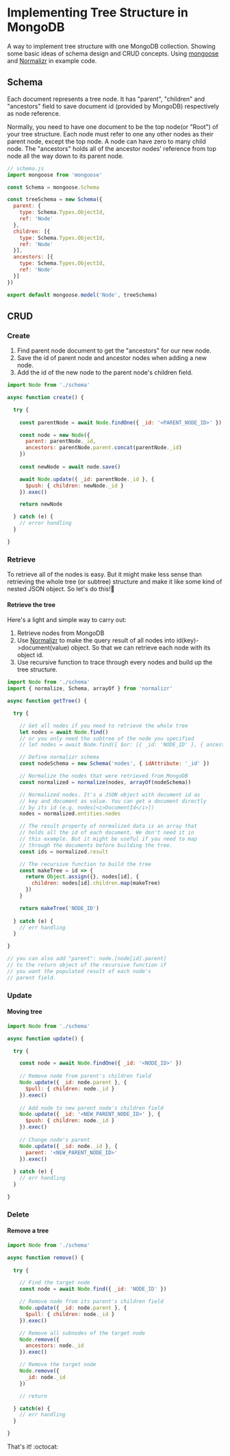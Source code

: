 # Implementing Tree Structure in MongoDB
A way to implement tree structure with one MongoDB collection. Showing some basic ideas of schema design and CRUD concepts. Using [mongoose](http://mongoosejs.com/) and [Normalizr](https://github.com/paularmstrong/normalizr) in example code.

## Schema
Each document represents a tree node. It has "parent", "children" and "ancestors" field to save document id (provided by MongoDB) respectively as node reference.

Normally, you need to have one document to be the top node(or "Root") of your tree structure. Each node must refer to one any other nodes as their parent node, except the top node. A node can have zero to many child node. The "ancestors" holds all of the ancestor nodes' reference from top node all the way down to its parent node.
```javascript
// schema.js
import mongoose from 'mongoose'

const Schema = mongoose.Schema

const treeSchema = new Schema({
  parent: {
    type: Schema.Types.ObjectId,
    ref: 'Node'
  },
  children: [{
    type: Schema.Types.ObjectId,
    ref: 'Node'
  }],
  ancestors: [{
    type: Schema.Types.ObjectId,
    ref: 'Node'
  }]
})

export default mongoose.model('Node', treeSchema)
```

## CRUD
### Create
1. Find parent node document to get the "ancestors" for our new node.
2. Save the id of parent node and ancestor nodes when adding a new node.
3. Add the id of the new node to the parent node's children field.
```javascript
import Node from './schema'

async function create() {

  try {
  
    const parentNode = await Node.findOne({ _id: '<PARENT_NODE_ID>' })

    const node = new Node({
      parent: parentNode._id,
      ancestors: parentNode.parent.concat(parentNode._id)
    })
    
    const newNode = await node.save()

    await Node.update({ _id: parentNode._id }, {
      $push: { children: newNode._id }
    }).exec()

    return newNode

  } catch (e) {
    // error handling
  }

}
```

### Retrieve
To retrieve all of the nodes is easy. But it might make less sense than retrieving the whole tree (or subtree) structure and make it like some kind of nested JSON object. So let's do this!:metal:

#### Retrieve the tree

Here's a light and simple way to carry out:

1. Retrieve nodes from MongoDB
2. Use [Normalizr](https://github.com/paularmstrong/normalizr) to make the query result of all nodes into id(key)->document(value) object. So that we can retrieve each node with its object id.
3. Use recursive function to trace through every nodes and build up the tree structure.

```javascript
import Node from './schema'
import { normalize, Schema, arrayOf } from 'normalizr'

async function getTree() {

  try {

    // Get all nodes if you need to retrieve the whole tree
    let nodes = await Node.find()
    // or you only need the subtree of the node you specified
    // let nodes = await Node.find({ $or: [{ _id: 'NODE_ID' }, { ancestors: 'NODE_ID'}] })

    // Define normalizr schema
    const nodeSchema = new Schema('nodes', { idAttribute: '_id' })

    // Normalize the nodes that were retrieved from MongoDB
    const normalized = normalize(nodes, arrayOf(nodeSchema))

    // Normalized nodes. It's a JSON object with document id as
    // key and document as value. You can get a document directly
    // by its id (e.g. nodes[<i>DocumentId</i>])
    nodes = normalized.entities.nodes

    // The result property of normalized data is an array that
    // holds all the id of each document. We don't need it in
    // this example. But it might be useful if you need to map
    // through the documents before building the tree.
    const ids = normalized.result

    // The recursive function to build the tree
    const makeTree = id => {
      return Object.assign({}, nodes[id], {
        children: nodes[id].children.map(makeTree)
      })
    }

    return makeTree('NODE_ID')
    
  } catch (e) {
    // err handling
  }

}

// you can also add "parent": node.[node[id].parent]
// to the return object of the recursive function if  
// you want the populated result of each node's
// parent field.
```

### Update
#### Moving tree
```javascript
import Node from './schema'

async function update() {

  try {

    const node = await Node.findOne({ _id: '<NODE_ID>' })
  
    // Remove node from parent's children field
    Node.update({ _id: node.parent }, {
      $pull: { children: node._id }
    }).exec()
  
    // Add node to new parent node's children field
    Node.update({ _id: '<NEW_PARENT_NODE_ID>' }, {
      $push: { children: node._id }
    }).exec()
  
    // Change node's parent
    Node.update({ _id: node._id }, {
      parent: '<NEW_PARENT_NODE_ID>'
    }).exec()
    
  } catch (e) {
    // err handling
  }

}
```

### Delete
#### Remove a tree
```javascript
import Node from './schema'

async function remove() {
  
  try {

    // Find the target node
    const node = await Node.find({ _id: 'NODE_ID' })

    // Remove node from its parent's children field
    Node.update({ _id: node.parent }, {
      $pull: { children: node._id }
    }).exec()

    // Remove all subnodes of the target node
    Node.remove({
      ancestors: node._id
    }).exec()

    // Remove the target node
    Node.remove({
      _id: node._id
    })

    // return 

  } catch(e) {
    // err handling
  }

}
```

That's it! :octocat: 
